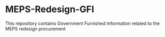 # MEPS-Redesign-GFI
This repository contains Government Furnished Information related to the MEPS redesign procurement
